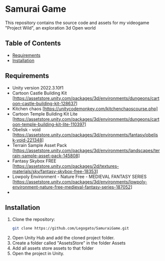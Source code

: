 # Samurai Game

This repository contains the source code and assets for my videogame "Project Wild", an exploration 3d Open world

## Table of Contents

- [Requirements](#requirements)
- [Installation](#installation)

## Requirements

- Unity version 2022.3.10f1
- Cartoon Castle Building Kit [https://assetstore.unity.com/packages/3d/environments/dungeons/cartoon-castle-building-kit-128637]
- Kitchen chaos [https://unitycodemonkey.com/kitchenchaoscourse.php]
- Cartoon Temple Building Kit Lite [https://assetstore.unity.com/packages/3d/environments/dungeons/cartoon-temple-building-kit-lite-110397]
- Obelisk - void [https://assetstore.unity.com/packages/3d/environments/fantasy/obelisk-void-221348]
- Terrain Sample Asset Pack [https://assetstore.unity.com/packages/3d/environments/landscapes/terrain-sample-asset-pack-145808]
- Fantasy Skybox FREE [https://assetstore.unity.com/packages/2d/textures-materials/sky/fantasy-skybox-free-18353]
- Lowpoly Environment - Nature Free - MEDIEVAL FANTASY SERIES [https://assetstore.unity.com/packages/3d/environments/lowpoly-environment-nature-free-medieval-fantasy-series-187052]
- 

## Installation

1. Clone the repository:
   ```bash
   git clone https://github.com/Legogato/SamuraiGame.git
   ```
2. Open Unity Hub and add the cloned project folder.
3. Create a folder called "AssetsStore" in the folder Assets
4. Add all assets store assets to that folder
5. Open the project in Unity.
